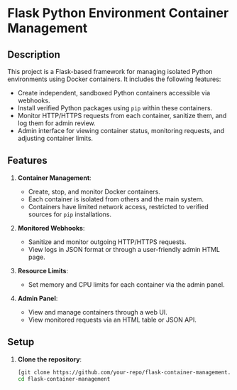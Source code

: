 # Flask Python Environment Container Management

## Description

This project is a Flask-based framework for managing isolated Python environments using Docker containers. It includes the following features:

- Create independent, sandboxed Python containers accessible via webhooks.
- Install verified Python packages using `pip` within these containers.
- Monitor HTTP/HTTPS requests from each container, sanitize them, and log them for admin review.
- Admin interface for viewing container status, monitoring requests, and adjusting container limits.

## Features

1. **Container Management**:
   - Create, stop, and monitor Docker containers.
   - Each container is isolated from others and the main system.
   - Containers have limited network access, restricted to verified sources for `pip` installations.

2. **Monitored Webhooks**:
   - Sanitize and monitor outgoing HTTP/HTTPS requests.
   - View logs in JSON format or through a user-friendly admin HTML page.

3. **Resource Limits**:
   - Set memory and CPU limits for each container via the admin panel.

4. **Admin Panel**:
   - View and manage containers through a web UI.
   - View monitored requests via an HTML table or JSON API.

## Setup

1. **Clone the repository**:

   ```bash
   [git clone https://github.com/your-repo/flask-container-management.git](https://github.com/unaveragetech/flask-container-management.git)
   cd flask-container-management
